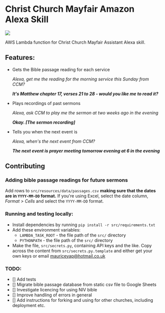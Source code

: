 # Christ Church Mayfair Amazon Alexa Skill

![](https://travis-ci.org/travis-ci/travis-web.svg?branch=master)

AWS Lambda function for Christ Church Mayfair Assistant Alexa skill.

## Features:
- Gets the Bible passage reading for each service
  
  *Alexa, get me the reading for the morning service this Sunday from CCM?*
  
  ***It's Matthew chapter 17, verses 21 to 28 - would you like me to read it?***
  
- Plays recordings of past sermons

  *Alexa, ask CCM to play me the sermon at two weeks ago in the evening*
  
  ***Okay. [The sermon recording]***
  
- Tells you when the next event is

  *Alexa, when's the next event from CCM?*
  
  ***The next event is prayer meeting tomorrow evening at 6 in the evening***
  
## Contributing
### Adding bible passage readings for future sermons
Add rows to `src/resources/data/passages.csv` **making sure that the dates are in `YYYY-MM-DD`
format.** If you're using Excel, select the date column, *Format > Cells* and select the
`YYYY-MM-DD` format.

### Running and testing locally:
- Install dependencies by running `pip install -r src/requirements.txt`
- Add these environment variables:
  - `LAMBDA_TASK_ROOT` - the file path of the `src/` directory
  - `PYTHONPATH` - the file path of the `src/` directory
- Make the file, `src/secrets.py`, containing API keys and the like. Copy across the content from
  `src/secrets.py.template` and either get your own keys or email mauriceyap@hotmail.co.uk
  
### TODO:
- [] Add tests
- [] Migrate bible passage database from static csv file to Google Sheets
- [] Investigate licencing for using NIV bible
- [] Improve handling of errors in general
- [] Add instructions for forking and using for other churches, including deployment etc.

